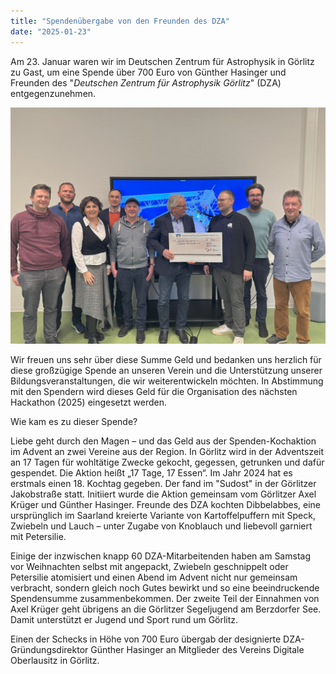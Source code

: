 ```yaml
---
title: "Spendenübergabe von den Freunden des DZA"
date: "2025-01-23"
---
```


Am 23. Januar waren wir im Deutschen Zentrum für Astrophysik in Görlitz zu Gast, um eine Spende über 700 Euro von Günther Hasinger und Freunden des "*Deutschen Zentrum für Astrophysik Görlitz*" (DZA) entgegenzunehmen. 

![Urheber: Frank Riedel](../../images/2025-01-23-spendenuebergabe-dza.jpg  "Übergabe der Spende von den Freunden des DZA im Gebäude des Deutschen Zentrum für Astrophysik in Görlitz")

Wir freuen uns sehr über diese Summe Geld und bedanken uns herzlich für diese großzügige Spende an unseren Verein und die Unterstützung unserer Bildungsveranstaltungen, die wir weiterentwickeln möchten. In Abstimmung mit den Spendern wird dieses Geld für die Organisation des nächsten Hackathon (2025) eingesetzt werden.

<!--more-->

Wie kam es zu dieser Spende?

Liebe geht durch den Magen – und das Geld aus der Spenden-Kochaktion im Advent an zwei Vereine aus der Region. In Görlitz wird in der Adventszeit an 17 Tagen für wohltätige Zwecke gekocht, gegessen, getrunken und dafür gespendet. Die Aktion heißt „17 Tage, 17 Essen“. Im Jahr 2024 hat es erstmals einen 18. Kochtag gegeben. Der fand im "Sudost" in der Görlitzer Jakobstraße statt. Initiiert wurde die Aktion gemeinsam vom Görlitzer Axel Krüger und Günther Hasinger. Freunde des DZA kochten Dibbelabbes, eine ursprünglich im Saarland kreierte Variante von Kartoffelpuffern mit Speck, Zwiebeln und Lauch – unter Zugabe von Knoblauch und liebevoll garniert mit Petersilie.

Einige der inzwischen knapp 60 DZA-Mitarbeitenden haben am Samstag vor Weihnachten selbst mit angepackt, Zwiebeln geschnippelt oder Petersilie atomisiert und einen Abend im Advent nicht nur gemeinsam verbracht, sondern gleich noch Gutes bewirkt und so eine beeindruckende Spendensumme zusammenbekommen. Der zweite Teil der Einnahmen von Axel Krüger geht übrigens an die Görlitzer Segeljugend am Berzdorfer See. Damit unterstützt er Jugend und Sport rund um Görlitz.
 
Einen der Schecks in Höhe von 700 Euro übergab der designierte DZA-Gründungsdirektor Günther Hasinger an Mitglieder des Vereins Digitale Oberlausitz in Görlitz.
